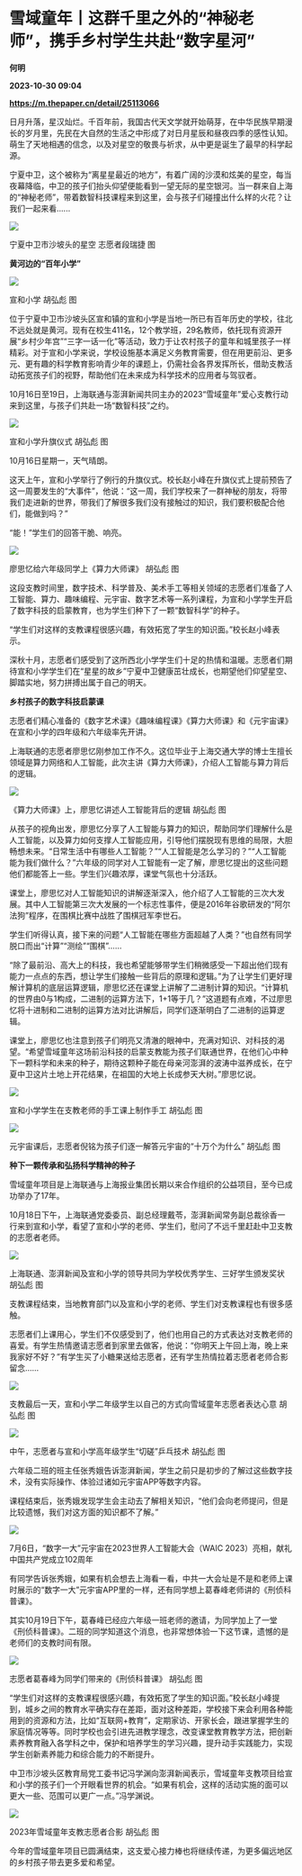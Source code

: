 # 雪域童年丨这群千里之外的“神秘老师”，携手乡村学生共赴“数字星河”
**何明**

**2023-10-30 09:04**

**https://m.thepaper.cn/detail/25113066**

日月升落，星汉灿烂。千百年前，我国古代天文学就开始萌芽，在中华民族早期漫长的岁月里，先民在大自然的生活之中形成了对日月星辰和昼夜四季的感性认知。萌生了天地相遇的信念，以及对星空的敬畏与祈求，从中更是诞生了最早的科学起源。

宁夏中卫，这个被称为“离星星最近的地方”，有着广阔的沙漠和炫美的星空，每当夜幕降临，中卫的孩子们抬头仰望便能看到一望无际的星空银河。当一群来自上海的“神秘老师”，带着数智科技课程来到这里，会与孩子们碰撞出什么样的火花？让我们一起来看......

![](https://imagecloud.thepaper.cn/thepaper/image/276/196/933.jpg)

宁夏中卫市沙坡头的星空 志愿者段瑞捷 图

**黄河边的“百年小学”**

![](https://imagecloud.thepaper.cn/thepaper/image/276/196/934.jpg)

宣和小学 胡弘彪 图  

位于宁夏中卫市沙坡头区宣和镇的宣和小学是当地一所已有百年历史的学校，往北不远处就是黄河。现有在校生411名，12个教学班，29名教师，依托现有资源开展“乡村少年宫”“三字一话一化”等活动，致力于让农村孩子的童年和城里孩子一样精彩。对于宣和小学来说，学校设施基本满足义务教育需要，但在用更前沿、更多元、更有趣的科学教育影响青少年的课题上，仍需社会各界发挥所长，借助支教活动拓宽孩子们的视野，帮助他们在未来成为科学技术的应用者与驾驭者。

10月16日至19日，上海联通与澎湃新闻共同主办的2023“雪域童年”爱心支教行动来到这里，与孩子们共赴一场“数智科技”之约。

![](https://imagecloud.thepaper.cn/thepaper/image/276/196/935.jpg)

宣和小学升旗仪式 胡弘彪 图

10月16日星期一，天气晴朗。

这天上午，宣和小学举行了例行的升旗仪式。校长赵小峰在升旗仪式上提前预告了这一周要发生的“大事件”，他说：“这一周，我们学校来了一群神秘的朋友，将带我们走进新的世界，带我们了解很多我们没有接触过的知识，我们要积极配合他们，能做到吗？”

“能！”学生们的回答干脆、响亮。

![](https://imagecloud.thepaper.cn/thepaper/image/276/196/936.png)

廖思忆给六年级同学上《算力大师课》 胡弘彪 图

这段支教时间里，数字技术、科学普及、美术手工等相关领域的志愿者们准备了人工智能、算力、趣味编程、元宇宙、数字艺术等一系列课程，为宣和小学学生开启了数字科技的启蒙教育，也为学生们种下了一颗“数智科学”的种子。

“学生们对这样的支教课程很感兴趣，有效拓宽了学生的知识面。”校长赵小峰表示。

深秋十月，志愿者们感受到了这所西北小学学生们十足的热情和温暖。志愿者们期待宣和小学学生们在“星星的故乡”宁夏中卫健康茁壮成长，也期望他们仰望星空、脚踏实地，努力拼搏出属于自己的明天。

**乡村孩子的数字科技启蒙课**

志愿者们精心准备的《数字艺术课》《趣味编程课》《算力大师课》和《元宇宙课》在宣和小学的四年级和六年级率先开讲。

上海联通的志愿者廖思忆刚参加工作不久。这位毕业于上海交通大学的博士生擅长领域是算力网络和人工智能，此次主讲《算力大师课》，介绍人工智能与算力背后的逻辑。

![](https://imagecloud.thepaper.cn/thepaper/image/276/196/937.jpg)

《算力大师课》上，廖思忆讲述人工智能背后的逻辑 胡弘彪 图

从孩子的视角出发，廖思忆分享了人工智能与算力的知识，帮助同学们理解什么是人工智能，以及算力如何支撑人工智能应用，引导他们摆脱现有思维的局限，大胆畅想未来。“日常生活中有哪些人工智能？”“人工智能是怎么学习的？”“人工智能能为我们做什么？”六年级的同学对人工智能有一定了解，廖思忆提出的这些问题他们都能答上一些。学生们兴趣浓厚，课堂气氛也十分活跃。

课堂上，廖思忆对人工智能知识的讲解逐渐深入，他介绍了人工智能的三次大发展。其中人工智能第三次大发展的一个标志性事件，便是2016年谷歌研发的“阿尔法狗”程序，在围棋比赛中战胜了围棋冠军李世石。

学生们听得认真，接下来的问题“人工智能在哪些方面超越了人类？”也自然有同学脱口而出“计算”“测绘”“围棋”……

“除了最前沿、高大上的科技，我也希望能够带学生们稍微感受一下超出他们现有能力一点点的东西，想让学生们接触一些背后的原理和逻辑。”为了让学生们更好理解计算机的底层运算逻辑，廖思忆还在课堂上讲解了二进制计算的知识。“计算机的世界由0与1构成，二进制的运算方法下，1+1等于几？”这道题有点难，不过廖思忆将十进制和二进制的运算方法对比讲解后，同学们逐渐明白了二进制的运算逻辑。

课堂上，廖思忆也注意到孩子们明亮又清澈的眼神中，充满对知识、对科技的渴望。“希望雪域童年这场前沿科技的启蒙支教能为孩子们联通世界，在他们心中种下一颗科学和未来的种子，期待这颗种子能在母亲河澎湃的波涛中滋养成长，在宁夏中卫这片土地上开花结果，在祖国的大地上长成参天大树。”廖思忆说。

![](https://imagecloud.thepaper.cn/thepaper/image/276/196/938.png)

宣和小学学生在支教老师的手工课上制作手工 胡弘彪 图

![](https://imagecloud.thepaper.cn/thepaper/image/276/196/939.png)

元宇宙课后，志愿者倪铭为孩子们逐一解答元宇宙的“十万个为什么” 胡弘彪 图

**种下一颗传承和弘扬科学精神的种子**

雪域童年项目是上海联通与上海报业集团长期以来合作组织的公益项目，至今已成功举办了17年。

10月18日下午，上海联通党委委员、副总经理戴苓，澎湃新闻常务副总裁徐香一行来到宣和小学，看望了宣和小学的老师、学生们，慰问了不远千里赶赴中卫支教的志愿者老师。

![](https://imagecloud.thepaper.cn/thepaper/image/276/196/940.jpg)

上海联通、澎湃新闻及宣和小学的领导共同为学校优秀学生、三好学生颁发奖状 胡弘彪 图

支教课程结束，当地教育部门以及宣和小学的老师、学生们对支教课程也有很多感触。

志愿者们上课用心，学生们不仅感受到了，他们也用自己的方式表达对支教老师的喜爱。有学生热情邀请志愿者到家里去做客，他说：“你明天上午回上海，晚上来我家好不好？”有学生买了小糖果送给志愿者，还有学生热情拉着志愿者老师合影留念……

![](https://imagecloud.thepaper.cn/thepaper/image/276/196/941.png)

支教最后一天，宣和小学二年级学生以自己的方式向雪域童年志愿者表达心意 胡弘彪 图

![](https://imagecloud.thepaper.cn/thepaper/image/276/196/942.png)

中午，志愿者与宣和小学高年级学生“切磋”乒乓技术 胡弘彪 图

六年级二班的班主任张秀娥告诉澎湃新闻，学生之前只是初步的了解过这些数字技术，没有实际操作、体验过诸如元宇宙APP等数字内容。

课程结束后，张秀娥发现学生会主动去了解相关知识，“他们会向老师提问，但是比较遗憾，我们对这方面的知识都不了解。”

![](https://imagecloud.thepaper.cn/thepaper/image/276/196/943.jpg)

7月6日，“数字一大”元宇宙在2023世界人工智能大会（WAIC 2023）亮相，献礼中国共产党成立102周年

有同学告诉张秀娥，如果有机会想去上海看一看，中共一大会址是不是和老师上课时展示的“数字一大”元宇宙APP里的一样，还有同学想上葛春峰老师讲的《刑侦科普课》。

其实10月19日下午，葛春峰已经应六年级一班老师的邀请，为同学加上了一堂《刑侦科普课》。二班的同学知道这个消息，也非常想体验一下这节课，遗憾的是老师们的支教时间有限。

![](https://imagecloud.thepaper.cn/thepaper/image/276/196/944.jpg)

志愿者葛春峰为同学们带来的《刑侦科普课》 胡弘彪 图

“学生们对这样的支教课程很感兴趣，有效拓宽了学生的知识面。”校长赵小峰提到，城乡之间的教育水平确实存在差距，面对这种差距，学校接下来会利用各种能用到的资源和方法，比如“互联网+教育”，定期家访、开家长会，跟进掌握学生的家庭情况等等。同时学校也会引进先进教学理念，改变课堂教育教学方法，把创新素养教育融入各学科之中，保护和培养学生的学习兴趣，提升动手实践能力，实现学生创新素养能力和综合能力的不断提升。

中卫市沙坡头区教育局党工委书记冯学渊向澎湃新闻表示，雪域童年支教项目给宣和小学的孩子们一个开眼看世界的机会。“如果有机会，这样的活动实施的面可以更大一些、范围可以更广一点。”冯学渊说。

![](https://imagecloud.thepaper.cn/thepaper/image/276/196/945.jpg)

2023年雪域童年支教志愿者合影 胡弘彪 图

今年的雪域童年项目已圆满结束，这支爱心接力棒也将继续传递，为更多偏远地区的乡村孩子带去更多爱和希望。